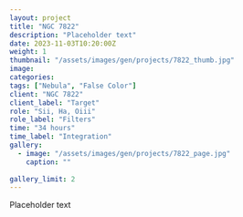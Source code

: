 ```yaml
---
layout: project
title: "NGC 7822"
description: "Placeholder text"
date: 2023-11-03T10:20:00Z
weight: 1
thumbnail: "/assets/images/gen/projects/7822_thumb.jpg"
image: 
categories: 
tags: ["Nebula", "False Color"]
client: "NGC 7822"
client_label: "Target"
role: "Sii, Ha, Oiii"
role_label: "Filters"
time: "34 hours"
time_label: "Integration"
gallery:
  - image: "/assets/images/gen/projects/7822_page.jpg"
    caption: ""
  
gallery_limit: 2
---
```


Placeholder text